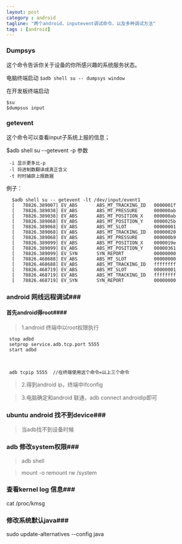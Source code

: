 ```yaml
---
layout: post
category : android 
tagline: "两个android，inputevent调试命令，以及多种调试方法"
tags : [android]
---
```



### Dumpsys ###
  这个命令告诉你关于设备的你所感兴趣的系统服务状态。

  电脑终端启动
`$adb shell su -- dumpsys window`

  在开发板终端启动
  
    $su
    $dumpsus input
    


### getevent ###
   这个命令可以查看input子系统上报的信息；
   
   $adb shell su --getevent -p
   参数


     -i 显示更多比-p
     -l 将进制数翻译成真正含义
     -t 时时捕获上报数据



   例子：


      $adb shell su -- getevent -lt /dev/input/event1
      [   78826.389007] EV_ABS       ABS_MT_TRACKING_ID   0000001f
      [   78826.389038] EV_ABS       ABS_MT_PRESSURE      000000ab
      [   78826.389038] EV_ABS       ABS_MT_POSITION_X    000000ab
      [   78826.389068] EV_ABS       ABS_MT_POSITION_Y    0000025b
      [   78826.389068] EV_ABS       ABS_MT_SLOT          00000001
      [   78826.389068] EV_ABS       ABS_MT_TRACKING_ID   00000020
      [   78826.389068] EV_ABS       ABS_MT_PRESSURE      000000b9
      [   78826.389099] EV_ABS       ABS_MT_POSITION_X    0000019e
      [   78826.389099] EV_ABS       ABS_MT_POSITION_Y    00000361
      [   78826.389099] EV_SYN       SYN_REPORT           00000000
      [   78826.468688] EV_ABS       ABS_MT_SLOT          00000000
      [   78826.468688] EV_ABS       ABS_MT_TRACKING_ID   ffffffff
      [   78826.468719] EV_ABS       ABS_MT_SLOT          00000001
      [   78826.468719] EV_ABS       ABS_MT_TRACKING_ID   ffffffff
      [   78826.468719] EV_SYN       SYN_REPORT           00000000
    

### android 网线远程调试###
#### 首先android得root####
>   1.android 终端中以root权限执行 

 
     stop adbd
     setprop service.adb.tcp.port 5555
     start adbd



     adb tcpip 5555  //在终端使用这个命令=以上三个命令


>   2.得到android ip，终端中ifconfig


>   3.电脑确定和android 联通，adb connect androidip即可


### ubuntu  android 找不到device###

>    当adb找不到设备时候


### adb 修改system权限###

>   adb shell

>   mount -o remount rw /system


### 查看kernel log 信息###

cat /proc/kmsg

### 修改系统默认java###

sudo update-alternatives --config java
